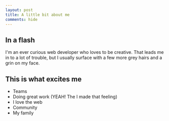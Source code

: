 ```yaml
---
layout: post
title: A little bit about me
comments: hide
---
```


## In a flash

I'm an ever curious web developer who loves to be creative. That leads me in to
a lot of trouble, but I usually surface with a few more grey hairs and a grin on
my face.

## This is what excites me

 - Teams
 - Doing great work (YEAH! The I made that feeling)
 - I love the web
 - Community
 - My family

